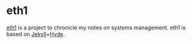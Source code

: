 # eth1

[eth1](https://eth1.org) is a project to chronicle my notes on systems management. eth1 is based on [Jekyll](https://jekyllrb.com)+[Hyde](https://github.com/poole/hyde).

